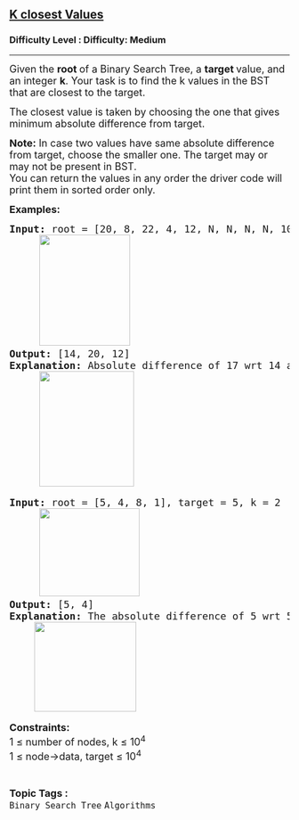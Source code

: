 <h2><a href="https://www.geeksforgeeks.org/problems/k-closest-values/1?">K closest Values</a></h2><h3>Difficulty Level : Difficulty: Medium</h3><hr><div class="problems_problem_content__Xm_eO"><p><span style="font-size: 18px;">Given the </span><strong style="font-size: 18px;">root </strong><span style="font-size: 18px;">of a Binary Search Tree, a <strong>target </strong>value, and an integer <strong>k</strong>. Your task is to find the k values in the BST that are closest to the target.</span></p>
<p><span style="font-size: 18px;">The closest value is taken by choosing the one that gives minimum absolute difference from target.</span></p>
<p><span style="font-size: 18px;"><strong>Note:</strong> In case two values have same absolute difference from target, choose the smaller one. The target may or may not be present in BST.<br>You can return the values in any order the driver code will print them in sorted order only.</span></p>
<p><span style="font-size: 18px;"><strong>Examples:</strong></span></p>
<pre><span style="font-size: 18px;"><strong>Input: </strong>root = [20, 8, 22, 4, 12, N, N, N, N, 10, 14], target = 17, k = 3<br>     <img src="https://media.geeksforgeeks.org/img-practice/prod/addEditProblem/problem_desc/Web/Other/blobid0_1760340287.jpg" width="163" height="199">
<strong>Output: </strong>[14, 20, 12]<br><strong>Explanation:</strong> Absolute difference of 17 wrt 14 and 20 is 3 and 3, but we choose the smaller value in case of same absolute difference. So, 14 coes first and then 20. Then, 12 and 22 have same absolute difference, i.e., 5 from 17. But we choose the smaller value, i.e., 12.<br>     <img src="https://media.geeksforgeeks.org/img-practice/prod/addEditProblem/problem_desc/Web/Other/blobid1_1760346492.jpg" width="170" height="207"></span></pre>
<pre><span style="font-size: 18px;"><strong>Input: </strong>root = [5, 4, 8, 1], target = 5, k = 2<br>     <img src="https://media.geeksforgeeks.org/img-practice/prod/addEditProblem/problem_desc/Web/Other/blobid3_1760346735.jpg" width="180" height="158"><br><strong>Output: </strong>[5, 4]<br><strong>Explanation:</strong> </span><span style="font-size: 18px;">The absolute difference of 5 wrt 5 is 0, and for 4, the absolute difference is 1.</span><span style="font-size: 14pt;"><br> &nbsp; &nbsp;<img src="https://media.geeksforgeeks.org/img-practice/prod/addEditProblem/problem_desc/Web/Other/blobid4_1760346747.jpg" width="183" height="161"></span></pre>
<p><span style="font-size: 18px;"><strong>Constraints:</strong><br>1 ≤ number of nodes, k ≤ 10<sup>4</sup><sup><br></sup></span><span style="font-size: 18px;">1 ≤ node-&gt;data, target ≤ 10<sup>4</sup></span></p></div><br><p><span style=font-size:18px><strong>Topic Tags : </strong><br><code>Binary Search Tree</code>&nbsp;<code>Algorithms</code>&nbsp;